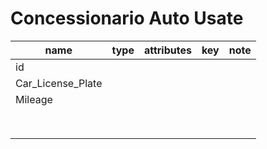 # Concessionario Auto Usate

| name              | type | attributes | key | note |
| ----------------- | ---- | ---------- | --- | ---- |
| id                |      |            |     |      |
| Car_License_Plate |      |            |     |      |
| Mileage           |      |            |     |      |
|                   |      |            |     |      |
|                   |      |            |     |      |
|                   |      |            |     |      |
|                   |      |            |     |      |
|                   |      |            |     |      |
|                   |      |            |     |      |
|                   |      |            |     |      |
|                   |      |            |     |      |
